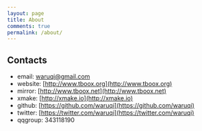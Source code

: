 ```yaml
---
layout: page
title: About
comments: true
permalink: /about/
---
```


## Contacts

* email: [waruqi@gmail.com](waruqi@gmail.com)
* website: [http://www.tboox.org](http://www.tboox.org)
* mirror: [http://www.tboox.net](http://www.tboox.net)
* xmake: [http://xmake.io](http://xmake.io)
* github: [https://github.com/waruqi](https://github.com/waruqi)
* twitter: [https://twitter.com/waruqi](https://twitter.com/waruqi)
* qqgroup: 343118190



